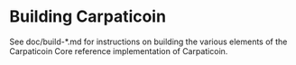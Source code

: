 Building Carpaticoin
================

See doc/build-*.md for instructions on building the various
elements of the Carpaticoin Core reference implementation of Carpaticoin.
